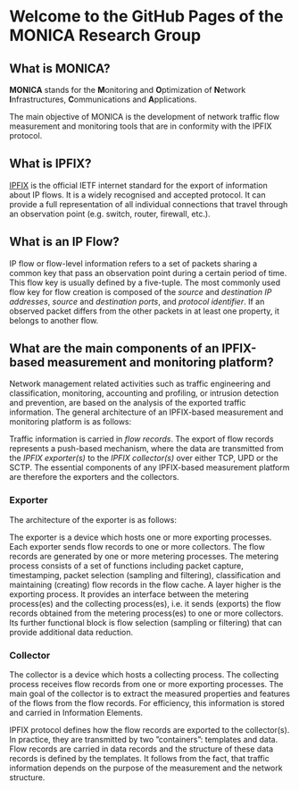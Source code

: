 # Welcome to the GitHub Pages of the MONICA Research Group

## What is MONICA?

**MONICA** stands for the **M**onitoring and **O**ptimization of **N**etwork **I**nfrastructures, **C**ommunications and **A**pplications.

The main objective of MONICA is the development of network traffic flow measurement and monitoring tools that are in conformity with the IPFIX protocol.

## What is IPFIX?

[IPFIX](https://datatracker.ietf.org/wg/ipfix/about/) is the official IETF internet standard for the export of information about IP flows. It is a widely recognised and accepted protocol. It can provide a full representation of all individual connections that travel through an observation point (e.g. switch, router, firewall, etc.).

## What is an IP Flow?

IP flow or flow-level information refers to a set of packets sharing a common key that pass an observation point during a certain period of time. This flow key is usually defined by a five-tuple. The most commonly used flow key for flow creation is composed of the *source* and *destination IP addresses*, *source* and *destination ports*, and *protocol identifier*. If an observed packet differs from the other packets in at least one property, it belongs to another flow.

## What are the main components of an IPFIX-based measurement and monitoring platform?

Network management related activities such as traffic engineering and classification, monitoring, accounting and profiling, or intrusion detection and prevention, are based on the analysis of the exported traffic information. The general architecture of an IPFIX-based measurement and monitoring platform is as follows:



Traffic information is carried in *flow records*. The export of flow records represents a push-based mechanism, where the data are transmitted from the *IPFIX exporter(s)* to the *IPFIX collector(s)* over either TCP, UPD or the SCTP. The essential components of any IPFIX-based measurement platform are therefore the exporters and the collectors.

### Exporter

The architecture of the exporter is as follows:

The exporter is a device which hosts one or more exporting processes. Each exporter sends flow records to one or more collectors.
The flow records are generated by one or more metering processes. The metering process consists of a set of functions including packet capture, timestamping, packet selection (sampling and filtering), classification and maintaining (creating) flow records in the flow cache. A layer higher is the exporting process. It provides an interface between the metering process(es) and the collecting process(es), i.e. it sends (exports) the flow records obtained from the metering process(es) to one or more collectors. Its further functional block is flow selection (sampling or filtering) that can provide additional data reduction.

### Collector

The collector is a device which hosts a collecting process. The collecting process receives flow records from one or more exporting processes. The main goal of the collector is to extract the measured properties and features of the flows from the flow records. For efficiency, this information is stored and carried in Information Elements.

IPFIX protocol defines how the flow records are exported to the collector(s). In practice, they are transmitted by two ”containers”: templates and data. Flow records are carried in data records and the structure of these data records is defined by the templates. It follows from the fact, that traffic information depends on the purpose of the measurement and the network structure.


